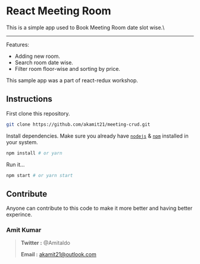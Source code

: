 # React Meeting Room

This is a simple app used to Book Meeting Room date slot wise.\

---

Features:

- Adding new room.
- Search room date wise.
- Filter room floor-wise and sorting by price.

This sample app was a part of react-redux workshop.

## Instructions

First clone this repository.

```bash
git clone https://github.com/akamit21/meeting-crud.git
```

Install dependencies. Make sure you already have [`nodejs`](https://nodejs.org/en/) & [`npm`](https://www.npmjs.com/) installed in your system.

```bash
npm install # or yarn
```

Run it...

```bash
npm start # or yarn start
```

## Contribute

Anyone can contribute to this code to make it more better and having better experince.

### Amit Kumar

> **Twitter :** @Amitaldo
>
> **Email :** akamit21@outlook.com
